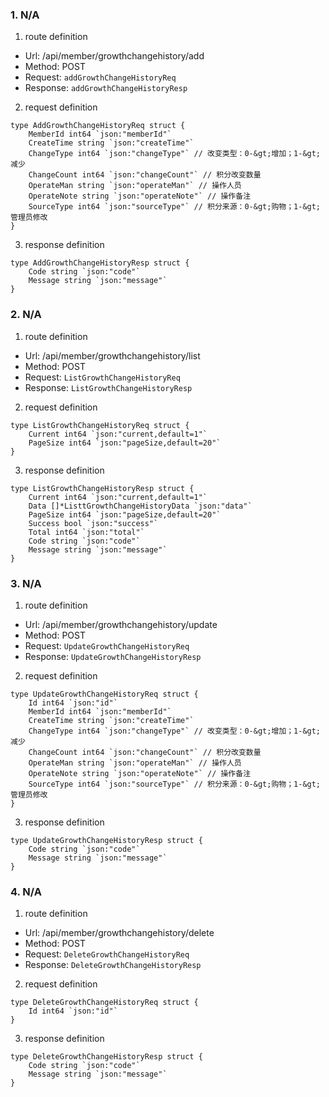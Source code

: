### 1. N/A

1. route definition

- Url: /api/member/growthchangehistory/add
- Method: POST
- Request: `addGrowthChangeHistoryReq`
- Response: `addGrowthChangeHistoryResp`

2. request definition



```golang
type AddGrowthChangeHistoryReq struct {
	MemberId int64 `json:"memberId"`
	CreateTime string `json:"createTime"`
	ChangeType int64 `json:"changeType"` // 改变类型：0-&gt;增加；1-&gt;减少
	ChangeCount int64 `json:"changeCount"` // 积分改变数量
	OperateMan string `json:"operateMan"` // 操作人员
	OperateNote string `json:"operateNote"` // 操作备注
	SourceType int64 `json:"sourceType"` // 积分来源：0-&gt;购物；1-&gt;管理员修改
}
```


3. response definition



```golang
type AddGrowthChangeHistoryResp struct {
	Code string `json:"code"`
	Message string `json:"message"`
}
```

### 2. N/A

1. route definition

- Url: /api/member/growthchangehistory/list
- Method: POST
- Request: `ListGrowthChangeHistoryReq`
- Response: `ListGrowthChangeHistoryResp`

2. request definition



```golang
type ListGrowthChangeHistoryReq struct {
	Current int64 `json:"current,default=1"`
	PageSize int64 `json:"pageSize,default=20"`
}
```


3. response definition



```golang
type ListGrowthChangeHistoryResp struct {
	Current int64 `json:"current,default=1"`
	Data []*ListtGrowthChangeHistoryData `json:"data"`
	PageSize int64 `json:"pageSize,default=20"`
	Success bool `json:"success"`
	Total int64 `json:"total"`
	Code string `json:"code"`
	Message string `json:"message"`
}
```

### 3. N/A

1. route definition

- Url: /api/member/growthchangehistory/update
- Method: POST
- Request: `UpdateGrowthChangeHistoryReq`
- Response: `UpdateGrowthChangeHistoryResp`

2. request definition



```golang
type UpdateGrowthChangeHistoryReq struct {
	Id int64 `json:"id"`
	MemberId int64 `json:"memberId"`
	CreateTime string `json:"createTime"`
	ChangeType int64 `json:"changeType"` // 改变类型：0-&gt;增加；1-&gt;减少
	ChangeCount int64 `json:"changeCount"` // 积分改变数量
	OperateMan string `json:"operateMan"` // 操作人员
	OperateNote string `json:"operateNote"` // 操作备注
	SourceType int64 `json:"sourceType"` // 积分来源：0-&gt;购物；1-&gt;管理员修改
}
```


3. response definition



```golang
type UpdateGrowthChangeHistoryResp struct {
	Code string `json:"code"`
	Message string `json:"message"`
}
```

### 4. N/A

1. route definition

- Url: /api/member/growthchangehistory/delete
- Method: POST
- Request: `DeleteGrowthChangeHistoryReq`
- Response: `DeleteGrowthChangeHistoryResp`

2. request definition



```golang
type DeleteGrowthChangeHistoryReq struct {
	Id int64 `json:"id"`
}
```


3. response definition



```golang
type DeleteGrowthChangeHistoryResp struct {
	Code string `json:"code"`
	Message string `json:"message"`
}
```

